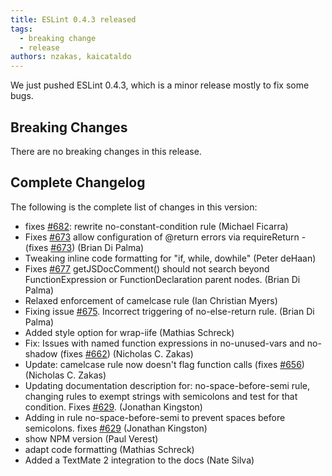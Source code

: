 ```yaml
---
title: ESLint 0.4.3 released
tags:
  - breaking change
  - release
authors: nzakas, kaicataldo
---
```


We just pushed ESLint 0.4.3, which is a minor release mostly to fix some bugs.

## Breaking Changes

There are no breaking changes in this release.

## Complete Changelog

The following is the complete list of changes in this version:

* fixes [#682](https://github.com/eslint/eslint/issues/682): rewrite no-constant-condition rule (Michael Ficarra)
* Fixes [#673](https://github.com/eslint/eslint/issues/673) allow configuration of @return errors via requireReturn - (fixes [#673](https://github.com/eslint/eslint/issues/673)) (Brian Di Palma)
* Tweaking inline code formatting for "if, while, dowhile" (Peter deHaan)
* Fixes [#677](https://github.com/eslint/eslint/issues/677) getJSDocComment() should not search beyond FunctionExpression or FunctionDeclaration parent nodes. (Brian Di Palma)
* Relaxed enforcement of camelcase rule (Ian Christian Myers)
* Fixing issue [#675](https://github.com/eslint/eslint/issues/675). Incorrect triggering of no-else-return rule. (Brian Di Palma)
* Added style option for wrap-iife (Mathias Schreck)
* Fix: Issues with named function expressions in no-unused-vars and no-shadow (fixes [#662](https://github.com/eslint/eslint/issues/662)) (Nicholas C. Zakas)
* Update: camelcase rule now doesn't flag function calls (fixes [#656](https://github.com/eslint/eslint/issues/656)) (Nicholas C. Zakas)
* Updating documentation description for: no-space-before-semi rule, changing rules to exempt strings with semicolons and test for that condition. Fixes [#629](https://github.com/eslint/eslint/issues/629). (Jonathan Kingston)
* Adding in rule no-space-before-semi to prevent spaces before semicolons. fixes [#629](https://github.com/eslint/eslint/issues/629) (Jonathan Kingston)
* show NPM version (Paul Verest)
* adapt code formatting (Mathias Schreck)
* Added a TextMate 2 integration to the docs (Nate Silva)
